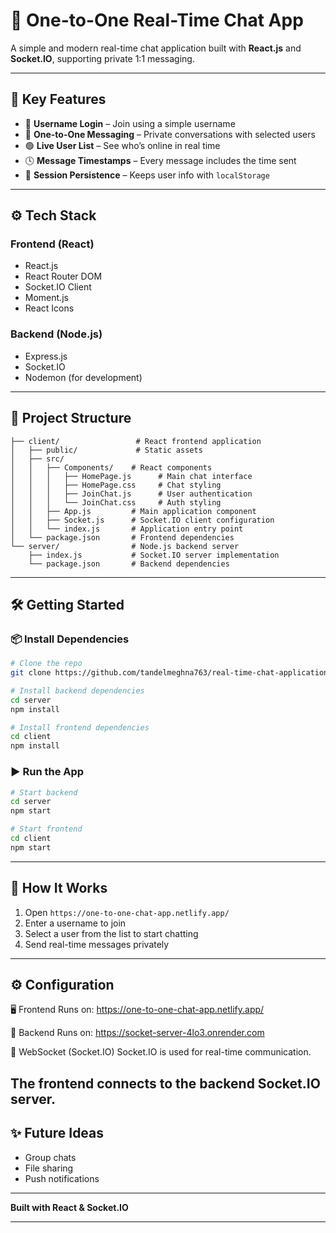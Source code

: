 # 💬 One-to-One Real-Time Chat App

A simple and modern real-time chat application built with **React.js** and **Socket.IO**, supporting private 1:1 messaging.

---

## 🚀 Key Features

* 🔐 **Username Login** – Join using a simple username
* 💬 **One-to-One Messaging** – Private conversations with selected users
* 🟢 **Live User List** – See who’s online in real time
* 🕓 **Message Timestamps** – Every message includes the time sent
* 🔁 **Session Persistence** – Keeps user info with `localStorage`

---

## ⚙️ Tech Stack

### Frontend (React)

* React.js
* React Router DOM
* Socket.IO Client
* Moment.js
* React Icons

### Backend (Node.js)

* Express.js
* Socket.IO
* Nodemon (for development)

---

## 📁 Project Structure

```
├── client/                 # React frontend application
│   ├── public/             # Static assets
│   ├── src/
│   │   ├── Components/    # React components
│   │   │   ├── HomePage.js      # Main chat interface
│   │   │   ├── HomePage.css     # Chat styling
│   │   │   ├── JoinChat.js      # User authentication
│   │   │   └── JoinChat.css     # Auth styling
│   │   ├── App.js         # Main application component
│   │   ├── Socket.js      # Socket.IO client configuration
│   │   └── index.js       # Application entry point
│   └── package.json       # Frontend dependencies
└── server/                # Node.js backend server
    ├── index.js           # Socket.IO server implementation
    └── package.json       # Backend dependencies
```

---

## 🛠️ Getting Started

### 📦 Install Dependencies

```bash
# Clone the repo
git clone https://github.com/tandelmeghna763/real-time-chat-application.git

# Install backend dependencies
cd server
npm install

# Install frontend dependencies
cd client
npm install
```

### ▶️ Run the App

```bash
# Start backend 
cd server
npm start

# Start frontend 
cd client
npm start
```

---

## 📲 How It Works

1. Open `https://one-to-one-chat-app.netlify.app/`
2. Enter a username to join
3. Select a user from the list to start chatting
4. Send real-time messages privately

---

## ⚙️ Configuration
🖥️ Frontend
Runs on: https://one-to-one-chat-app.netlify.app/

🚀 Backend
Runs on: https://socket-server-4lo3.onrender.com

🔌 WebSocket (Socket.IO)
Socket.IO is used for real-time communication.

The frontend connects to the backend Socket.IO server.
---

## ✨ Future Ideas

* Group chats
* File sharing
* Push notifications

---

**Built with React & Socket.IO**

---

